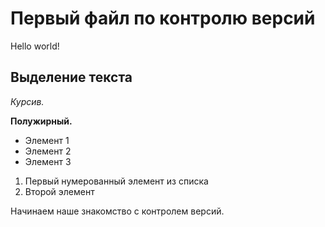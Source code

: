 # Первый файл по контролю версий
Hello world!

## Выделение текста


*Курсив.*

**Полужирный.**

* Элемент 1
* Элемент 2
* Элемент 3

1. Первый нумерованный элемент из списка
2. Второй элемент

Начинаем наше знакомство с контролем версий.
